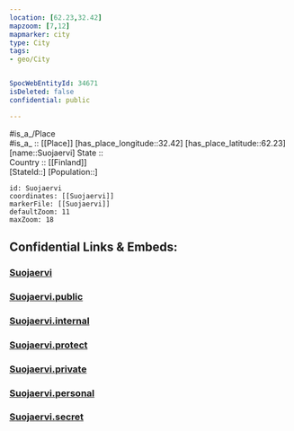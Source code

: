 ```yaml
---
location: [62.23,32.42] 
mapzoom: [7,12] 
mapmarker: city 
type: City
tags:
- geo/City


SpocWebEntityId: 34671
isDeleted: false
confidential: public

---
```

#is_a_/Place  
#is_a_ :: [[Place]] 
[has_place_longitude::32.42] 
[has_place_latitude::62.23] 
[name::Suojaervi] 
State ::  
Country :: [[Finland]]  
[StateId::] 
[Population::] 



```leaflet
id: Suojaervi
coordinates: [[Suojaervi]] 
markerFile: [[Suojaervi]] 
defaultZoom: 11 
maxZoom: 18
```


## Confidential Links & Embeds: 

### [Suojaervi](/_Standards/Earth/Continent/Europe/Europe~East/Russia/Russia~NorthWest/Karelia~Republic/City/Suojaervi.md) 

### [Suojaervi.public](/_public/Earth/Continent/Europe/Europe~East/Russia/Russia~NorthWest/Karelia~Republic/City/Suojaervi.public.md) 

### [Suojaervi.internal](/_internal/Earth/Continent/Europe/Europe~East/Russia/Russia~NorthWest/Karelia~Republic/City/Suojaervi.internal.md) 

### [Suojaervi.protect](/_protect/Earth/Continent/Europe/Europe~East/Russia/Russia~NorthWest/Karelia~Republic/City/Suojaervi.protect.md) 

### [Suojaervi.private](/_private/Earth/Continent/Europe/Europe~East/Russia/Russia~NorthWest/Karelia~Republic/City/Suojaervi.private.md) 

### [Suojaervi.personal](/_personal/Earth/Continent/Europe/Europe~East/Russia/Russia~NorthWest/Karelia~Republic/City/Suojaervi.personal.md) 

### [Suojaervi.secret](/_secret/Earth/Continent/Europe/Europe~East/Russia/Russia~NorthWest/Karelia~Republic/City/Suojaervi.secret.md)

